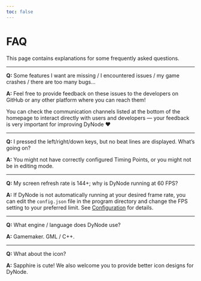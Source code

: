 ```yaml
---
toc: false
---
```


# FAQ

This page contains explanations for some frequently asked questions.

-----------
**Q:** Some features I want are missing / I encountered issues / my game crashes / there are too many bugs...

**A:** Feel free to provide feedback on these issues to the developers on GitHub or any other platform where you can reach them!

You can check the communication channels listed at the bottom of the homepage to interact directly with users and developers — your feedback is very important for improving DyNode ❤

-----------
**Q:** I pressed the left/right/down keys, but no beat lines are displayed. What’s going on?

**A:** You might not have correctly configured Timing Points, or you might not be in editing mode.

-----------
**Q:** My screen refresh rate is 144+; why is DyNode running at 60 FPS?

**A:** If DyNode is not automatically running at your desired frame rate, you can edit the `config.json` file in the program directory and change the FPS setting to your preferred limit. See [Configuration](guide/configuration.html#fps) for details.

-----------
**Q:** What engine / language does DyNode use?

**A:** Gamemaker. GML / C++.

-----------
**Q:** What about the icon?

**A:** Sapphire is cute! We also welcome you to provide better icon designs for DyNode.
